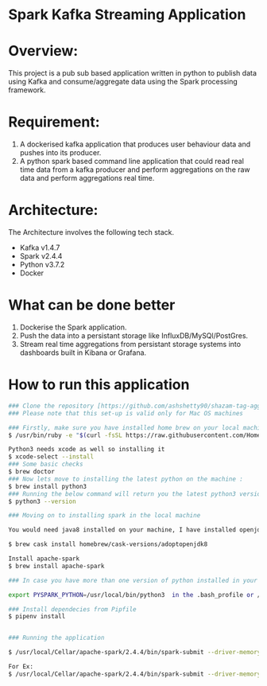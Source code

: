 # Spark Kafka Streaming Application

# Overview:
This project is a pub sub based application written in python to publish data using Kafka and consume/aggregate data using the Spark processing framework.

# Requirement:

1) A dockerised kafka application that produces user behaviour data and pushes into its producer.
2) A python spark based command line application that could read real time data from a kafka producer and perform aggregations on the raw data and perform aggregations real time.

# Architecture:
The Architecture involves the following tech stack.
- Kafka v1.4.7
- Spark v2.4.4
- Python v3.7.2
- Docker

# What can be done better

1) Dockerise the Spark application.
2) Push the data into a persistant storage like InfluxDB/MySQl/PostGres.
3) Stream real time aggregations from persistant storage systems into dashboards built in Kibana or Grafana.


# How to run this application
```sh
### Clone the repository [https://github.com/ashshetty90/shazam-tag-aggregator.git]
### Please note that this set-up is valid only for Mac OS machines

### Firstly, make sure you have installed home brew on your local machine . If not please use the below command to install it:
$ /usr/bin/ruby -e "$(curl -fsSL https://raw.githubusercontent.com/Homebrew/install/master/install)"

Python3 needs xcode as well so installing it
$ xcode-select --install
### Some basic checks
$ brew doctor
### Now lets move to installing the latest python on the machine :
$ brew install python3
### Running the below command will return you the latest python3 version
$ python3 --version 

### Moving on to installing spark in the local machine 

You would need java8 installed on your machine, I have installed openjdk8 using:

$ brew cask install homebrew/cask-versions/adoptopenjdk8

Install apache-spark
$ brew install apache-spark

### In case you have more than one version of python installed in your machine, make sure you enforce python3 as the default python version for your py-spark applications by adding :

export PYSPARK_PYTHON=/usr/local/bin/python3  in the .bash_profile or /usr/local/Cellar/apache-spark/2.4.4/libexec/conf/spark-env.sh.template (Or spark-env.sh whichever is available)

### Install dependecies from Pipfile
$ pipenv install


### Running the application

$ /usr/local/Cellar/apache-spark/2.4.4/bin/spark-submit --driver-memory 4G --packages org.apache.spark:spark-sql-kafka-0-10_2.11:2.4.0   --py-files <complete path to the driver.py file>/driver.py <complete path to the driver.py file>/driver.py

For Ex:
$ /usr/local/Cellar/apache-spark/2.4.4/bin/spark-submit --driver-memory 4G --packages org.apache.spark:spark-sql-kafka-0-10_2.11:2.4.0   --py-files /User/Workspace/app/driver.py /User/Workspace/app/driver.py

```
